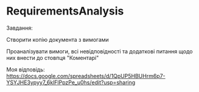 # RequirementsAnalysis

Завдання:

Створити копію документа з вимогами

Проаналізувати вимоги, всі невідповідності та додаткові питання щодо них внести до стовпця "Коментарі"

Моя відповідь:
https://docs.google.com/spreadsheets/d/1QpUP5HBUHrm6p7-YSYJHE3ypyy7_6klFlPpzPe_u0hs/edit?usp=sharing
